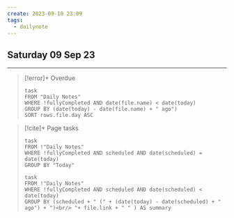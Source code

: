 ```yaml
---
create: 2023-09-10 23:09
tags:
  - dailynote
---
```


## Saturday 09 Sep 23





---

> [!error]+ Overdue 
> ```dataview
> task
> FROM "Daily Notes"
> WHERE !fullyCompleted AND date(file.name) < date(today)
> GROUP BY (date(today) - date(file.name) + " ago")
> SORT rows.file.day ASC
> ```

> [!cite]+ Page tasks
> ```dataview
> task
> FROM !"Daily Notes"
> WHERE !fullyCompleted AND scheduled AND date(scheduled) = date(today)
> GROUP BY "Today"
> ```
> ```dataview
> task
> FROM !"Daily Notes"
> WHERE !fullyCompleted AND scheduled AND date(scheduled) < date(today)
> GROUP BY (scheduled + " (" + (date(today) - date(scheduled) + " ago") + ")<br/> "+ file.link + " " ) AS summary
> ```

